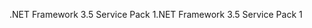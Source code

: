 <span data-ttu-id="c95a4-101">.NET Framework 3.5 Service Pack 1</span><span class="sxs-lookup"><span data-stu-id="c95a4-101">.NET Framework 3.5 Service Pack 1</span></span>